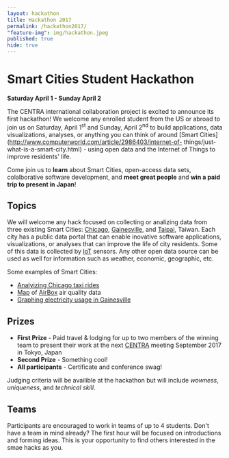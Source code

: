 ```yaml
---
layout: hackathon
title: Hackathon 2017
permalink: /hackathon2017/
"feature-img": img/hackathon.jpeg
published: true
hide: true
---
```


# Smart Cities Student Hackathon

**Saturday April 1 - Sunday April 2**

The CENTRA international collaboration project is excited to announce its first
hackathon! We welcome any enrolled student from the US or abroad to join us on
Saturday, April 1<sup>st</sup> and Sunday, April 2<sup>nd</sup> to build
applications, data visualizations, analyses, or anything you can think of around
[Smart Cities](http://www.computerworld.com/article/2986403/internet-of-
things/just- what-is-a-smart-city.html) - using open data and the Internet of
Things to improve residents' life.

Come join us to **learn** about Smart Cities, open-access data sets,
colalborative software development, and **meet great people** and **win a paid
trip to present in Japan**!

## Topics

We will welcome any hack focused on collecting or analizing data from three
existing Smart Cities: [Chicago](https://data.cityofchicago.org/),
[Gainesville](https://data.cityofgainesville.org/), and
[Taipai](http://data.taipei/), Taiwan. Each city has a public data portal that
can enable inovative software applications, visualizations, or analyses that can
improve the life of city residents. Some of this data is collected by
[IoT](https://en.wikipedia.org/wiki/Internet_of_things) sensors. Any other open
data source can be used as well for information such as weather, economic,
geographic, etc.

Some examples of Smart Cities:

* [Analyizing Chicago taxi rides](http://toddwschneider.com/posts/chicago-taxi-data/)
* [Map](https://airbox.edimaxcloud.com/) of [AirBox](https://www.youtube.com/watch?v=W3-J430gWrk) air quality data
* [Graphing electricity usage in Gainesville](https://github.com/mjcollin/gnv_data/blob/master/gru_graph.ipynb)

## Prizes

* **First Prize** - Paid travel & lodging for up to two members of the winning team to 
present their work at the next [CENTRA](http://www.globalcentra.org)
meeting September 2017 in Tokyo, Japan
* **Second Prize** - Something cool!
* **All participants** - Certificate and conference swag!

Judging criteria will be availible at the hackathon but will include *wowness*,
*uniqueness*, and *technical skill*.

## Teams

Participants are encouraged to work in teams of up to 4 students. Don't have a
team in mind already? The first hour will be focused on introductions and
forming ideas. This is your opportunity to find others interested in the smae
hacks as you.



